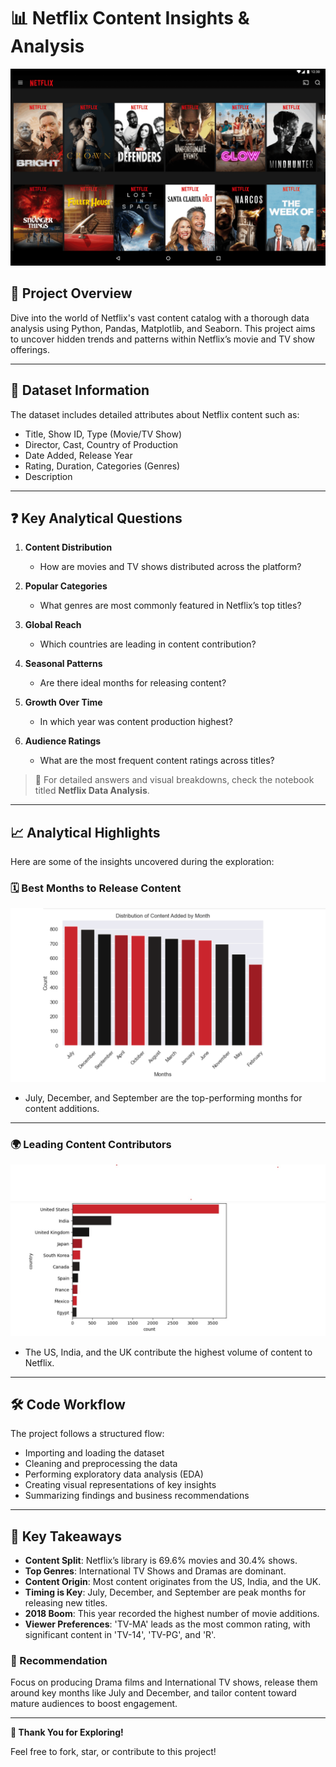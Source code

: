 # 📊 Netflix Content Insights & Analysis

![Netflix Visual](netfliximg.png)

## 📘 Project Overview
Dive into the world of Netflix's vast content catalog with a thorough data analysis using Python, Pandas, Matplotlib, and Seaborn. This project aims to uncover hidden trends and patterns within Netflix’s movie and TV show offerings.

---

## 📂 Dataset Information
The dataset includes detailed attributes about Netflix content such as:
- Title, Show ID, Type (Movie/TV Show)
- Director, Cast, Country of Production
- Date Added, Release Year
- Rating, Duration, Categories (Genres)
- Description

---

## ❓ Key Analytical Questions

1. **Content Distribution**
   - How are movies and TV shows distributed across the platform?

2. **Popular Categories**
   - What genres are most commonly featured in Netflix’s top titles?

3. **Global Reach**
   - Which countries are leading in content contribution?

4. **Seasonal Patterns**
   - Are there ideal months for releasing content?

5. **Growth Over Time**
   - In which year was content production highest?

6. **Audience Ratings**
   - What are the most frequent content ratings across titles?

> 🧠 For detailed answers and visual breakdowns, check the notebook titled **Netflix Data Analysis**.

---

## 📈 Analytical Highlights

Here are some of the insights uncovered during the exploration:

### 🗓️ Best Months to Release Content
![Release Months](month.png)

- July, December, and September are the top-performing months for content additions.

---

### 🌍 Leading Content Contributors
![Country-wise Content](country_wise.jpg)

- The US, India, and the UK contribute the highest volume of content to Netflix.

---

## 🛠 Code Workflow

The project follows a structured flow:

- Importing and loading the dataset
- Cleaning and preprocessing the data
- Performing exploratory data analysis (EDA)
- Creating visual representations of key insights
- Summarizing findings and business recommendations

---

## 🔎 Key Takeaways

- **Content Split**: Netflix’s library is 69.6% movies and 30.4% shows.
- **Top Genres**: International TV Shows and Dramas are dominant.
- **Content Origin**: Most content originates from the US, India, and the UK.
- **Timing is Key**: July, December, and September are peak months for releasing new titles.
- **2018 Boom**: This year recorded the highest number of movie additions.
- **Viewer Preferences**: 'TV-MA' leads as the most common rating, with significant content in 'TV-14', 'TV-PG', and 'R'.

### 🎯 Recommendation

Focus on producing Drama films and International TV shows, release them around key months like July and December, and tailor content toward mature audiences to boost engagement.

---

**📢 Thank You for Exploring!**

Feel free to fork, star, or contribute to this project!

